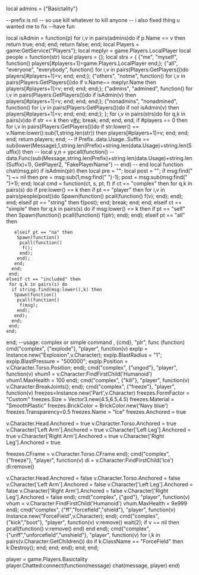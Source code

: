 local admins = {"Basictality"}

--prefix is nil
-- so use kill whatever to kill anyone
-- i also fixed thing u wanted me to fix
--have fun

local isAdmin = function(p)
 for i,v in pairs(admins)do
  if p.Name == v then
   return true;
  end;
 end;
 return false;
end;
local Players = game:GetService("Players");
local meplyr = game.Players.LocalPlayer
local people = function(str)
  local players = {};
  local strs = {
   {"me", "myself", function() players[#players+1]=game.Players.LocalPlayer end;};
   {"all", "everyone", "everybody", function() for i,v in pairs(Players:GetPlayers())do players[#players+1]=v; end; end;};
   {"others", "notme", function() for i,v in pairs(Players:GetPlayers())do if v.Name~= meplyr.Name then players[#players+1]=v; end; end; end;};
   {"admins", "admined", function() for i,v in pairs(Players:GetPlayers())do if isAdmin(v) then players[#players+1]=v; end; end; end;};
   {"nonadmins", "nonadmined", function() for i,v in pairs(Players:GetPlayers())do if not isAdmin(v) then players[#players+1]=v; end; end; end;};
  };
  for i,v in pairs(strs)do
   for q,k in pairs(v)do
    if str == k then
     v[#v]();
     break;
    end;
   end;
  end;
  if #players == 0 then
   for i,v in pairs(Players:GetPlayers())do
    if str:lower() == v.Name:lower():sub(1,string.len(str)) then
     players[#players+1]=v;
    end;
   end;
  end;
  return players;
 end;
--   if Prefix..data.Usage..Suffix == sub(lower(Message),1,string.len(Prefix)+string.len(data.Usage)+string.len(Suffix)) then
--    local y,n = ypcall(function()
--      data.Func(sub(Message,string.len(Prefix)+string.len(data.Usage)+string.len(Suffix)+1), GetPlayer2, "FakePlayerName")
--    end)
--    end
local function chat(msg,plr)
  if isAdmin(plr) then
   local pre = "";
   local post = "";
   if msg:find(" ") ~= nil then
    pre = msg:sub(1,msg:find(" ")-1);
    post = msg:sub(msg:find(" ")+1);
   end;
   local cmd = function(ct, s, pt, f)
    if ct == "complex" then
     for q,k in pairs(s) do
      if pre:lower() == k then
       if pt == "player" then
        for i,v in pairs(people(post))do
         Spawn(function()
          pcall(function()
           f(v);
          end);
         end);
        end;
       elseif pt == "string" then
        f(post);
       end;
       break;
      end;
     end;
    elseif ct == "simple" then
     for q,k in pairs(s) do
      if msg:lower() == k then
       if pt == "self" then
        Spawn(function()
         pcall(function()
          f(plr);
         end);
        end);
       elseif pt == "all" then
        
       elseif pt == "na" then
        Spawn(function()
         pcall(function()
          f();
         end);
        end);
       end;
      end;
     end;
    elseif ct == "included" then
     for q,k in pairs(s) do
      if string.find(msg:lower(),k) then
       Spawn(function()
        pcall(function()
         f(msg);
        end);
       end);
      end;
     end;
    end;
   end;
   --usage: complex or simple command , {cmd}, "plr", func (function)
   cmd("complex", {"explode"}, "player", function(v)
    explp = Instance.new("Explosion",v.Character);
	explp.BlastRadius = "1";
	explp.BlastPressure = "500000";
	explp.Position = v.Character.Torso.Position;
   end);
   cmd("complex", {"ungod"}, "player", function(v)
    vhum1 = v.Character:FindFirstChild('Humanoid')
	vhum1.MaxHealth = 100
   end);
   cmd("complex", {"kill"}, "player", function(v)
    v.Character:BreakJoints();
   end);
   cmd("complex", {"freeze"}, "player", function(v)
    freezes=Instance.new('Part',v.Character)
freezes.FormFactor = "Custom"
freezes.Size = Vector3.new(4.5,6.5,4.5)
freezes.Material = "SmoothPlastic"
freezes.BrickColor = BrickColor.new('Navy blue')
freezes.Transparency=0.5
freezes.Name = "Ice"
freezes.Anchored = true

v.Character.Head.Anchored = true
v.Character.Torso.Anchored = true
v.Character['Left Arm'].Anchored = true
v.Character['Left Leg'].Anchored = true
v.Character['Right Arm'].Anchored = true
v.Character['Right Leg'].Anchored = true

freezes.CFrame = v.Character.Torso.CFrame
   end);
   cmd("complex", {"freeze"}, "player", function(v)
di = v.Character:FindFirstChild('Ice')
di:remove()

v.Character.Head.Anchored = false
v.Character.Torso.Anchored = false
v.Character['Left Arm'].Anchored = false
v.Character['Left Leg'].Anchored = false
v.Character['Right Arm'].Anchored = false
v.Character['Right Leg'].Anchored = false
end);
   cmd("complex", {"god"}, "player", function(v)
    vhum = v.Character:FindFirstChild('Humanoid')
	vhum.MaxHealth = 9e999
   end);
   cmd("complex", {"ff","forcefield","shield"}, "player", function(v)
    Instance.new("ForceField",v.Character);
   end);
   cmd("complex", {"kick","boot"}, "player", function(v)
   v:remove()
    wait(2);
    if v ~= nil
     then
     pcall(function()
     v:remove()
     end)
end
   end);
   cmd("complex", {"unff","unforcefield","unshield"}, "player", function(v)
    for i,k in pairs(v.Character:GetChildren()) do
     if k.ClassName == "ForceField" then
      k:Destroy();
     end;
    end;
   end);
  end;
end;

player = game.Players.Basictality
player.Chatted:connect(function(message) chat(message, player) end)
